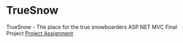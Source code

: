 # TrueSnow
TrueSnow - The place for the true snowboarders
ASP.NET MVC Final Project
[Project Assignment](https://github.com/TelerikAcademy/ASP.NET-MVC/tree/master/Final%20Project/2016)
